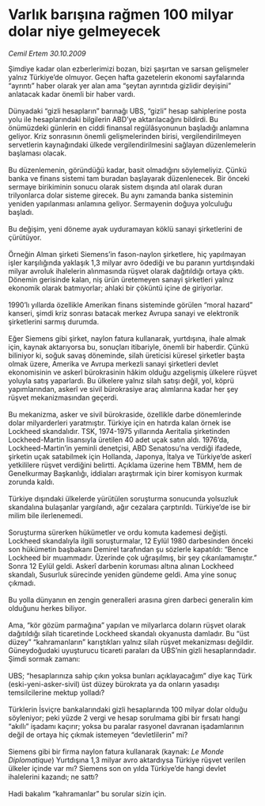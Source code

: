 # Varlık barışına rağmen 100 milyar dolar niye gelmeyecek

*Cemil Ertem 30.10.2009*

<div class="taraf_structure_2col_1zq">
<div class="margen_n">



 <p>Şimdiye kadar olan ezberlerimizi bozan, bizi şaşırtan ve sarsan gelişmeler yalnız Türkiye’de olmuyor. Geçen hafta gazetelerin ekonomi sayfalarında “ayrıntı” haber olarak yer alan ama “şeytan ayrıntıda gizlidir deyişini” anlatacak kadar önemli bir haber vardı. <br/><br/>Dünyadaki “gizli hesapların” barınağı UBS, “gizli” hesap sahiplerine posta yolu ile hesaplarındaki bilgilerin ABD’ye aktarılacağını bildirdi. Bu önümüzdeki günlerin en ciddi finansal regülâsyonunun başladığı anlamına geliyor. Kriz sonrasının önemli gelişmelerinden birisi, vergilendirilmeyen servetlerin kaynağındaki ülkede vergilendirilmesini sağlayan düzenlemelerin başlaması olacak. <br/><br/>Bu düzenlemenin, göründüğü kadar, basit olmadığını söylemeliyiz. Çünkü banka ve finans sistemi tam buradan başlayarak düzenlenecek. Bir önceki sermaye birikiminin sonucu olarak sistem dışında atıl olarak duran trilyonlarca dolar sisteme girecek. Bu aynı zamanda banka sisteminin yeniden yapılanması anlamına geliyor. Sermayenin doğuya yolculuğu başladı. <br/><br/>Bu değişim, yeni döneme ayak uyduramayan köklü sanayi şirketlerini de çürütüyor. <br/><br/>Örneğin Alman şirketi Siemens’in fason-naylon şirketlere, hiç yapılmayan işler karşılığında yaklaşık 1,3 milyar avro ödediği ve bu paranın yurtdışındaki milyar avroluk ihalelerin alınmasında rüşvet olarak dağıtıldığı ortaya çıktı. Dönemin gerisinde kalan, niş ürün üretemeyen sanayi şirketleri yalnız ekonomik olarak batmıyorlar; ahlaki bir çöküntü içine de giriyorlar. <br/><br/>1990’lı yıllarda özellikle Amerikan finans sisteminde görülen “moral hazard” kanseri, şimdi kriz sonrası batacak merkez Avrupa sanayi ve elektronik şirketlerini sarmış durumda. <br/><br/>Eğer Siemens gibi şirket, naylon fatura kullanarak, yurtdışına, ihale almak için, kaynak aktarıyorsa bu, sonuçları itibariyle, önemli bir haberdir. Çünkü biliniyor ki, soğuk savaş döneminde, silah üreticisi küresel şirketler başta olmak üzere, Amerika ve Avrupa merkezli sanayi şirketleri devlet ekonomisinin ve askerî bürokrasinin hâkim olduğu azgelişmiş ülkelere rüşvet yoluyla satış yaparlardı. Bu ülkelere yalnız silah satışı değil, yol, köprü yapımlarından, askerî ve sivil bürokrasiye araç alımlarına kadar her şey rüşvet mekanizmasından geçerdi. <br/><br/>Bu mekanizma, asker ve sivil bürokraside, özellikle darbe dönemlerinde dolar milyarderleri yaratmıştır. Türkiye için en hatırda kalan örnek ise Lockheed skandalıdır. TSK, 1974-1975 yıllarında Aeritalia şirketinden Lockheed-Martin lisansıyla üretilen 40 adet uçak satın aldı. 1976’da, Lockheed-Martin’in yeminli denetçisi, ABD Senatosu’na verdiği ifadede, şirketin uçak satabilmek için Hollanda, Japonya, İtalya ve Türkiye’de askerî yetkililere rüşvet verdiğini belirtti. Açıklama üzerine hem TBMM, hem de Genelkurmay Başkanlığı, iddiaları araştırmak için birer komisyon kurmak zorunda kaldı. <br/><br/>Türkiye dışındaki ülkelerde yürütülen soruşturma sonucunda yolsuzluk skandalına bulaşanlar yargılandı, ağır cezalara çarptırıldı. Türkiye’de ise bir milim bile ilerlenemedi. <br/><br/>Soruşturma sürerken hükümetler ve ordu komuta kademesi değişti. Lockheed skandalıyla ilgili soruşturmalar, 12 Eylül 1980 darbesinden önceki son hükümetin başbakanı Demirel tarafından şu sözlerle kapatıldı: “Bence Lockheed bir muammadır. Üzerinde çok uğraşılmış, bir şey çıkarılamamıştır.” Sonra 12 Eylül geldi. Askerî darbenin koruması altına alınan Lockheed skandalı, Susurluk sürecinde yeniden gündeme geldi. Ama yine sonuç çıkmadı. <br/><br/>Bu yolla dünyanın en zengin generalleri arasına giren darbeci generalin kim olduğunu herkes biliyor. <br/><br/>Ama, “kör gözüm parmağına” yapılan ve milyarlarca doların rüşvet olarak dağıtıldığı silah ticaretinde Lockheed skandalı okyanusta damladır. Bu “üst düzey” “kahramanların” karıştıkları yalnız silah rüşvet mekanizması değildir. Güneydoğudaki uyuşturucu ticareti paraları da UBS’nin gizli hesaplarındadır. Şimdi sormak zamanı: <br/><br/>UBS; “hesaplarınıza sahip çıkın yoksa bunları açıklayacağım” diye kaç Türk (eski-yeni-asker-sivil) üst düzey bürokrata ya da onların yasadışı temsilcilerine mektup yolladı? <br/><br/>Türklerin İsviçre bankalarındaki gizli hesaplarında 100 milyar dolar olduğu söyleniyor; peki yüzde 2 vergi ve hesap sorulmama gibi bir fırsatı hangi “akıllı” işadamı kaçırır; yoksa bu paralar rasyonel davranan işadamlarının değil de ortaya hiç çıkmak istemeyen “devletlilerin” mi? <br/><br/>Siemens gibi bir firma naylon fatura kullanarak (kaynak: <i>Le Monde Diplomatique</i>) Yurtdışına 1,3 milyar avro aktardıysa Türkiye rüşvet verilen ülkeler içinde var mı? Siemens son on yılda Türkiye’de hangi devlet ihalelerini kazandı; ne sattı? <br/><br/>Hadi bakalım “kahramanlar” bu sorular sizin için.</p>
<br/>
<br/>
<br/>



<br/>


<div id="taraf_not">
</div>

</div>


</div>
